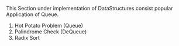 This Section under implementation of DataStructures consist popular Application of Queue.
1) Hot Potato Problem (Queue)
2) Palindrome Check (DeQueue)
3) Radix Sort
